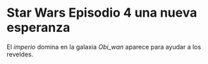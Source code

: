 # Star Wars Episodio 4 una nueva esperanza

El *imperio* domina en la galaxia
*Obi_wan* aparece para ayudar a los reveldes.

